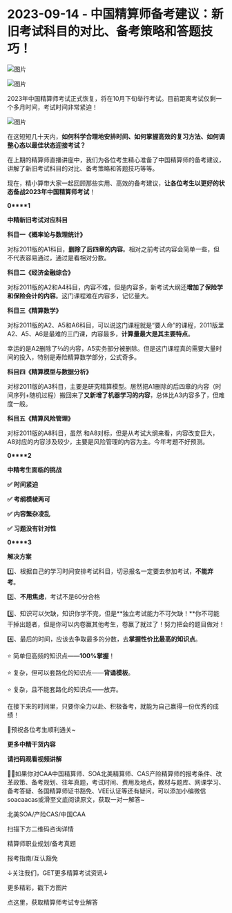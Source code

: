 # 2023-09-14 - 中国精算师备考建议：新旧考试科目的对比、备考策略和答题技巧！

![图片](https://mmbiz.qpic.cn/mmbiz_jpg/mK3FpI9af4kg4PH3You8v1p2s4zAl35ZxNnxg0MdNmVTvH2IJcatox7FnBcNAnYE4JN8ZPBDeK1yLvRwqaptmA/640?wx_fmt=jpeg&wxfrom=5&wx_lazy=1&wx_co=1&tp=webp)

![图片](https://mmbiz.qpic.cn/mmbiz_gif/mK3FpI9af4kg4PH3You8v1p2s4zAl35ZQkpnCFrL4sxibTsCHduia44N0WRpw0ibe62rGfxowYB0ZzQROPDAlhh3Q/640?wx_fmt=gif&wxfrom=5&wx_lazy=1&tp=webp)

2023年中国精算师考试正式恢复，将在10月下旬举行考试。目前距离考试仅剩一个多月时间，考试时间非常紧迫！

![图片](https://mmbiz.qpic.cn/sz_mmbiz_png/Ynb9h8onKWicRhagLx8J3QXWAJ5BiasbvzZxGVABkhhbDjZSWQBXTyBl81vvDwtH1HdLEBeaNiarq0BdiaMrl4DSrA/640?wx_fmt=png&tp=webp&wxfrom=5&wx_lazy=1)

在这短短几十天内，**如何科学合理地安排时间、如何掌握高效的复习方法、如何调整心态以最佳状态迎接考试？**

在上期的精算师直播讲座中，我们为各位考生精心准备了中国精算师的备考建议，讲解了新旧考试科目的对比、备考策略和答题技巧等等。

现在，精小算带大家一起回顾那些实用、高效的备考建议，**让各位考生以更好的状态备战2023年中国精算师考试**！



**0****1**

**中精新旧考试对应科目**



**科目一《概率论与数理统计》**

对标2011版的A1科目，**删除了后四章的内容**。相对之前考试内容会简单一些，但不代表容易通过，通过是看相对分数。

**科目二《经济金融综合》**

对标2011版的A2和A4科目，内容不难，但是内容多，新考试大纲还**增加了保险学和保险会计的内容**。这门课程难在内容多，记忆量大。

**科目三《精算数学》**

对标2011版的A2、A5和A6科目，可以说这门课程就是“要人命”的课程，2011版里A2、A5、A6是最难的三门课，内容最多，**计算量最大是其主要特点**。

幸运的是A2删除了⅔的内容，A5实务部分被删除。但是这门课程真的需要大量时间的投入，特别是寿险精算数学部分，公式奇多。

**科目四《精算模型与数据分析》**

对标2011版的A3科目，主要是研究精算模型。居然把A1删除的后四章的内容（时间序列+随机过程）搬回来了**又新增了机器学习的内容**，总体比A3内容多了，但难度一般。

**科目五《精算风险管理》**

对标2011版的A8科目，虽然 和A8对标，但是从考试大纲来看，内容改变巨大，A8对应的内容涉及较少，主要是风险管理的内容为主。今年考题不好预测。



**0****2**

**中精考生面临的挑战**

**✅ 时间紧迫**

**✅ 考纲模棱两可**

**✅ 内容繁杂凌乱**

**✅ 习题没有针对性**



**0****3**

**解决方案**

1️⃣、根据自己的学习时间安排考试科目，切忌报名一定要去参加考试，**不能弃考**。



2️⃣、**不用焦虑**，考试不是60分合格







3️⃣、知识可以欠缺，知识你学不完，但是**独立考试能力不可欠缺！**你不可能干掉出题者，但是你可以内卷赢其他考生，卷赢了就过了！努力把会的题目做对！

4️⃣、最后的时间，应该去争取最多的分数，去**掌握性价比最高的知识点**。

⭐ 简单但高频的知识点——**100%掌握**！

⭐ 复杂，但可以套路化的知识点——**背诵模板**。

⭐ 复杂，且不能套路化的知识点——放弃。





在接下来的时间里，只要你全力以赴、积极备考，就能为自己赢得一份优秀的成绩！

👏预祝各位考生顺利通关~



**更多中精干货内容**

**请扫码观看视频讲解**





💁‍♀️如果你对CAA中国精算师、SOA北美精算师、CAS产险精算师的报考条件、改革政策、备考规划、往年真题，考试时间、费用及地点，教材与题库、网课学习、备考答疑、各国精算师证书豁免、VEE认证等还有疑问，可以添加小编微信soacaacas或滑至文底阅读原文，获取一对一解答~

北美SOA/产险CAS/中国CAA

扫描下方二维码咨询详情



精算师职业规划/备考真题

报考指南/互认豁免

↓关注我们，GET更多精算考试资讯↓

更多精彩，戳下方图片





[](http://mp.weixin.qq.com/s?__biz=Mzg5ODgxNDE0NQ==&mid=2247496095&idx=1&sn=1652ad043d7583602c430bfc3007aac3&chksm=c05e6831f729e127b771f250531ddbc5e5fa382e199b4a6f49c73a6c8a3b21102ab8fe3e879f&scene=21#wechat_redirect)

[](http://mp.weixin.qq.com/s?__biz=Mzg5ODgxNDE0NQ==&mid=2247496420&idx=1&sn=727d468d19b446ba68ba07959ee31584&chksm=c05e6b4af729e25c58c810ab61523496484cacbb4cc01c7dc22c78e4dbb72c1cf5ae72f8b0fa&scene=21#wechat_redirect)

[](http://mp.weixin.qq.com/s?__biz=Mzg5ODgxNDE0NQ==&mid=2247493501&idx=1&sn=7620e474746373a659fe5ef89fbb7cd2&chksm=c05e7ed3f729f7c511ae682b3857e983df48e50f8605ed66cb2ef2297a4871ede24978a97033&scene=21#wechat_redirect)

[](http://mp.weixin.qq.com/s?__biz=Mzg5ODgxNDE0NQ==&mid=2247485880&idx=1&sn=0ba2bf0e4451dec32a929e06b118121c&chksm=c05d9016f72a1900fe9894195b322250dec7c7456ca30c5cce94ae6819d30bc65094e2e2719d&scene=21#wechat_redirect)

[](http://mp.weixin.qq.com/s?__biz=Mzg5ODgxNDE0NQ==&mid=2247483716&idx=1&sn=e1df2885756e4f4a72d0567ffa4690bb&chksm=c05d98eaf72a11fca6a29c8eb62754a0b92898373d1de868332308fafe026d4c456fc0f4653f&scene=21#wechat_redirect)

[](http://mp.weixin.qq.com/s?__biz=Mzg5ODgxNDE0NQ==&mid=2247484305&idx=1&sn=faae400b6a109a99b390d9cf3b2e4c29&chksm=c05d9a3ff72a1329c36d211fdd502501b728c1692d079cf95ee41fd0269002f7c72cffff1ad0&scene=21#wechat_redirect)





点这里，获取精算师考试专业解答